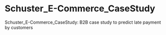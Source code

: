 # Schuster_E-Commerce_CaseStudy
Schuster_E-Commerce_CaseStudy: B2B case study to predict late payment by customers
